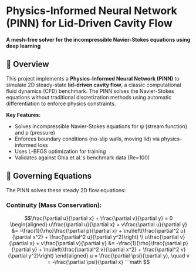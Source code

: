 # Physics-Informed Neural Network (PINN) for Lid-Driven Cavity Flow

**A mesh-free solver for the incompressible Navier-Stokes equations using deep learning**

## 📌 Overview
This project implements a **Physics-Informed Neural Network (PINN)** to simulate 2D steady-state **lid-driven cavity flow**, a classic computational fluid dynamics (CFD) benchmark. The PINN solves the Navier-Stokes equations without traditional discretization methods using automatic differentiation to enforce physics constraints.

**Key Features:**
- Solves incompressible Navier-Stokes equations for ψ (stream function) and p (pressure)
- Enforces boundary conditions (no-slip walls, moving lid) via physics-informed loss
- Uses L-BFGS optimization for training
- Validates against Ghia et al.'s benchmark data (Re=100)

## 🧮 Governing Equations
The PINN solves these steady 2D flow equations:

### Continuity (Mass Conservation):
```math
\frac{\partial u}{\partial x} + \frac{\partial v}{\partial y} = 0
\begin{aligned}
u\frac{\partial u}{\partial x} + v\frac{\partial u}{\partial y} &= -\frac{1}{\rho}\frac{\partial p}{\partial x} + \nu\left(\frac{\partial^2 u}{\partial x^2} + \frac{\partial^2 u}{\partial y^2}\right) \\
u\frac{\partial v}{\partial x} + v\frac{\partial v}{\partial y} &= -\frac{1}{\rho}\frac{\partial p}{\partial y} + \nu\left(\frac{\partial^2 v}{\partial x^2} + \frac{\partial^2 v}{\partial y^2}\right)
\end{aligned}

u = \frac{\partial \psi}{\partial y}, \quad v = -\frac{\partial \psi}{\partial x}
```math


